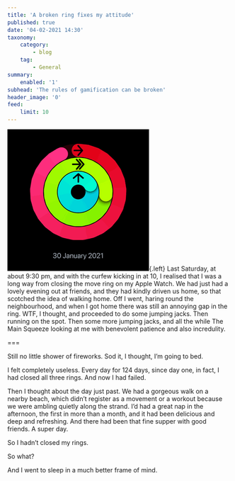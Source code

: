 ```yaml
---
title: 'A broken ring fixes my attitude'
published: true
date: '04-02-2021 14:30'
taxonomy:
    category:
        - blog
    tag:
        - General
summary:
    enabled: '1'
subhead: 'The rules of gamification can be broken'
header_image: '0'
feed:
    limit: 10
---
```


![Image of unclosed Apple rings](PNG%20image.png){.left} Last Saturday, at about 9:30 pm, and with the curfew kicking in at 10, I realised that I was a long way from closing the move ring on my Apple Watch. We had just had a lovely evening out at friends, and they had kindly driven us home, so that scotched the idea of walking home. Off I went, haring round the neighbourhood, and when I got home there was still an annoying gap in the ring. WTF, I thought, and proceeded to do some jumping jacks. Then running on the spot. Then some more jumping jacks, and all the while The Main Squeeze looking at me with benevolent patience and also incredulity.

===

Still no little shower of fireworks. Sod it, I thought, I’m going to bed.

I felt completely useless. Every day for 124 days, since day one, in fact, I had closed all three rings. And now I had failed.

Then I thought about the day just past. We had a gorgeous walk on a nearby beach, which didn’t register as a movement or a workout because we were ambling quietly along the strand. I’d had a great nap in the afternoon, the first in more than a month, and it had been delicious and deep and refreshing. And there had been that fine supper with good friends. A super day.

So I hadn’t closed my rings.

So what?

And I went to sleep in a much better frame of mind.
